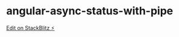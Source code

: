 # angular-async-status-with-pipe

[Edit on StackBlitz ⚡️](https://stackblitz.com/edit/angular-async-status-with-pipe)